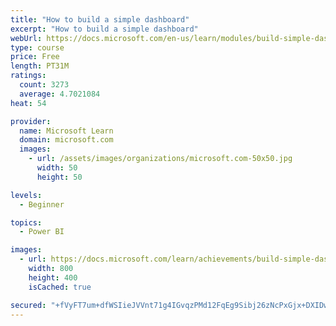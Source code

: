 ```yaml
---
title: "How to build a simple dashboard"
excerpt: "How to build a simple dashboard"
webUrl: https://docs.microsoft.com/en-us/learn/modules/build-simple-dashboard/
type: course
price: Free
length: PT31M
ratings:
  count: 3273
  average: 4.7021084
heat: 54

provider:
  name: Microsoft Learn
  domain: microsoft.com
  images:
    - url: /assets/images/organizations/microsoft.com-50x50.jpg
      width: 50
      height: 50

levels:
  - Beginner

topics:
  - Power BI

images:
  - url: https://docs.microsoft.com/learn/achievements/build-simple-dashboard-social.png
    width: 800
    height: 400
    isCached: true

secured: "+fVyFT7um+dfWSIieJVVnt71g4IGvqzPMd12FqEg9Sibj26zNcPxGjx+DXIDwRXrV4r2aTpgvFYkuWyd6XatSq+DNuyYt9dq0+vbLq26xqv7YqGSadT9YP1MPZm8z5PI2/xcOfwtWaKwvJOgFbl0v98Eg9r8E16mZ9kGyyRQRkauVC4FQOc/T4nrh/iJWwxsnMVEkwxRYXC1TryxgBIPm6fRaPn6Jazy/Uvc3wrfxFPV26PRlED9QHrXOChcDm/+mV6f2opzAr0cgiXE9TIavaxuwyl7deagw0fXjFrk0RV+D0qFMzjep3bI1s7fqYA+Zf7CFqpN6zT8XmmBww3oqrhoGug04kkWFKddjNvMiz/g51qWyOgO8GUh3NX0/q0eoSryoCaUhRzxeo16DZIgut6blpQnElLxOqmP1gadPQI=;tOH9uCtZG24e524vI1xilQ=="
---
```


